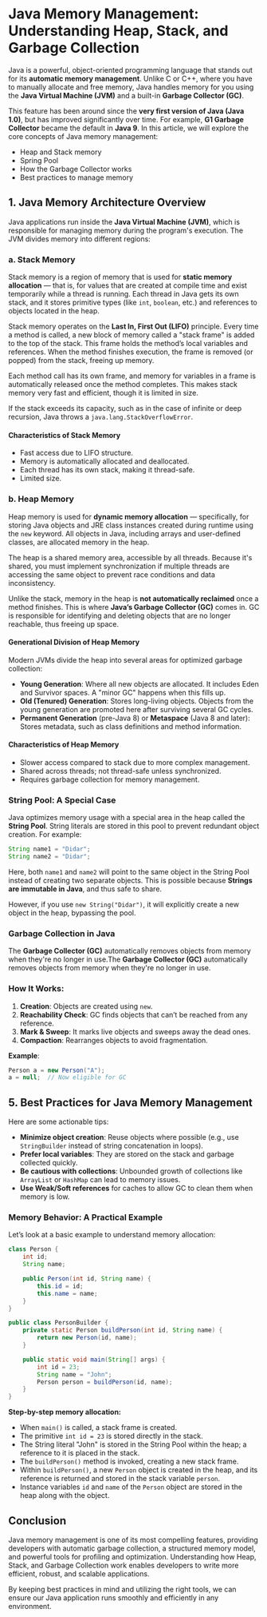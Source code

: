 # Java Memory Management: Understanding Heap, Stack, and Garbage Collection

Java is a powerful, object-oriented programming language that stands out for its **automatic memory management**. Unlike C or C++, where you have to manually allocate and free memory, Java handles memory for you using the **Java Virtual Machine (JVM)** and a built-in **Garbage Collector (GC)**.

This feature has been around since the **very first version of Java (Java 1.0)**, but has improved significantly over time. For example, **G1 Garbage Collector** became the default in **Java 9**.
In this article, we will explore the core concepts of Java memory management:
* Heap and Stack memory
* Spring Pool
* How the Garbage Collector works
* Best practices to manage memory

## 1. Java Memory Architecture Overview

Java applications run inside the **Java Virtual Machine (JVM)**, which is responsible for managing memory during the program's execution. The JVM divides memory into different regions:

### a. Stack Memory
Stack memory is a region of memory that is used for **static memory allocation** — that is, for values that are created at compile time and exist temporarily while a thread is running. Each thread in Java gets its own stack, and it stores primitive types (like `int`, `boolean`, etc.) and references to objects located in the heap.

Stack memory operates on the **Last In, First Out (LIFO)** principle. Every time a method is called, a new block of memory called a "stack frame" is added to the top of the stack. This frame holds the method’s local variables and references. When the method finishes execution, the frame is removed (or popped) from the stack, freeing up memory.

Each method call has its own frame, and memory for variables in a frame is automatically released once the method completes. This makes stack memory very fast and efficient, though it is limited in size.

If the stack exceeds its capacity, such as in the case of infinite or deep recursion, Java throws a `java.lang.StackOverflowError`.

#### Characteristics of Stack Memory

* Fast access due to LIFO structure.
* Memory is automatically allocated and deallocated.
* Each thread has its own stack, making it thread-safe.
* Limited size.

### b. Heap Memory 
Heap memory is used for **dynamic memory allocation** — specifically, for storing Java objects and JRE class instances created during runtime using the `new` keyword. All objects in Java, including arrays and user-defined classes, are allocated memory in the heap.

The heap is a shared memory area, accessible by all threads. Because it's shared, you must implement synchronization if multiple threads are accessing the same object to prevent race conditions and data inconsistency.

Unlike the stack, memory in the heap is **not automatically reclaimed** once a method finishes. This is where **Java’s Garbage Collector (GC)** comes in. GC is responsible for identifying and deleting objects that are no longer reachable, thus freeing up space.

#### Generational Division of Heap Memory

Modern JVMs divide the heap into several areas for optimized garbage collection:

* **Young Generation**: Where all new objects are allocated. It includes Eden and Survivor spaces. A "minor GC" happens when this fills up.
* **Old (Tenured) Generation**: Stores long-living objects. Objects from the young generation are promoted here after surviving several GC cycles.
* **Permanent Generation** (pre-Java 8) or **Metaspace** (Java 8 and later): Stores metadata, such as class definitions and method information.

#### Characteristics of Heap Memory

* Slower access compared to stack due to more complex management.
* Shared across threads; not thread-safe unless synchronized.
* Requires garbage collection for memory management.

### String Pool: A Special Case

Java optimizes memory usage with a special area in the heap called the **String Pool**. String literals are stored in this pool to prevent redundant object creation. For example:

```java
String name1 = "Didar";
String name2 = "Didar";
```

Here, both `name1` and `name2` will point to the same object in the String Pool instead of creating two separate objects. This is possible because **Strings are immutable in Java**, and thus safe to share.

However, if you use `new String("Didar")`, it will explicitly create a new object in the heap, bypassing the pool.

### Garbage Collection in Java
The **Garbage Collector (GC)** automatically removes objects from memory when they're no longer in use.The **Garbage Collector (GC)** automatically removes objects from memory when they're no longer in use.
### How It Works:

1. **Creation**: Objects are created using `new`.
2. **Reachability Check**: GC finds objects that can’t be reached from any reference.
3. **Mark & Sweep**: It marks live objects and sweeps away the dead ones.
4. **Compaction**: Rearranges objects to avoid fragmentation.
   
**Example**:

```java
Person a = new Person("A");
a = null;  // Now eligible for GC
```
## 5. Best Practices for Java Memory Management

Here are some actionable tips:

* **Minimize object creation**: Reuse objects where possible (e.g., use `StringBuilder` instead of string concatenation in loops).
* **Prefer local variables**: They are stored on the stack and garbage collected quickly.
* **Be cautious with collections**: Unbounded growth of collections like `ArrayList` or `HashMap` can lead to memory issues.
* **Use Weak/Soft references** for caches to allow GC to clean them when memory is low.

### Memory Behavior: A Practical Example

Let’s look at a basic example to understand memory allocation:

```java
class Person {
    int id;
    String name;

    public Person(int id, String name) {
        this.id = id;
        this.name = name;
    }
}

public class PersonBuilder {
    private static Person buildPerson(int id, String name) {
        return new Person(id, name);
    }

    public static void main(String[] args) {
        int id = 23;
        String name = "John";
        Person person = buildPerson(id, name);
    }
}
```

**Step-by-step memory allocation:**

* When `main()` is called, a stack frame is created.
* The primitive `int id = 23` is stored directly in the stack.
* The String literal "John" is stored in the String Pool within the heap; a reference to it is placed in the stack.
* The `buildPerson()` method is invoked, creating a new stack frame.
* Within `buildPerson()`, a new `Person` object is created in the heap, and its reference is returned and stored in the stack variable `person`.
* Instance variables `id` and `name` of the `Person` object are stored in the heap along with the object.

## Conclusion

Java memory management is one of its most compelling features, providing developers with automatic garbage collection, a structured memory model, and powerful tools for profiling and optimization. Understanding how Heap, Stack, and Garbage Collection work enables developers to write more efficient, robust, and scalable applications.

By keeping best practices in mind and utilizing the right tools, we can ensure our Java application runs smoothly and efficiently in any environment.
